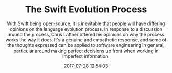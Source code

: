 ---
title: "The Swift Evolution Process"
subtitle: "With Swift being open-source, it is inevitable that people will have differing opinions on the language evolution process. In response to a discussion around the process, Chris Lattner offered his opinions on why the process works the way it does. It's a genuine and empathetic response, and some of the thoughts expressed can be applied to software engineering in general, particular around making perfect decisions up front when working in imperfect information."
tags: ["evolution"]
link: "https://lists.swift.org/pipermail/swift-evolution/Week-of-Mon-20170717/038180.html"
date: "2017-07-28 12:54:03"
---